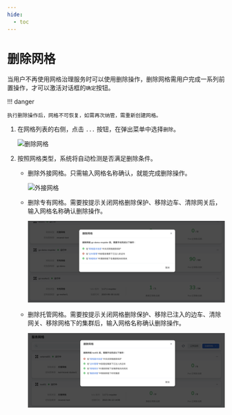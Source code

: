 ```yaml
---
hide:
  - toc
---
```


# 删除网格

当用户不再使用网格治理服务时可以使用删除操作，删除网格需用户完成一系列前置操作，才可以激活对话框的`确定`按钮。

!!! danger

    执行删除操作后，网格不可恢复，如需再次纳管，需重新创建网格。

1. 在网格列表的右侧，点击 `...` 按钮，在弹出菜单中选择`删除`。

    ![删除网格](https://docs.daocloud.io/daocloud-docs-images/docs/mspider/images/deletemesh01.png)

1. 按照网格类型，系统将自动检测是否满足删除条件。

    - 删除外接网格。只需输入网格名称确认，就能完成删除操作。

        ![外接网格](https://docs.daocloud.io/daocloud-docs-images/docs/mspider/images/deletemesh02.png)

    - 删除专有网格。需要按提示关闭网格删除保护、移除边车、清除网关后，输入网格名称确认删除操作。

        ![专有网格](../../images/deletemesh03.png)

    - 删除托管网格。需要按提示关闭网格删除保护、移除已注入的边车、清除网关、移除网格下的集群后，输入网格名称确认删除操作。

        ![托管网格](../../images/deletemesh04.png)
